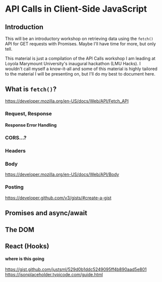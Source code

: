 # API Calls in Client-Side JavaScript

## Introduction

This will be an introductory workshop on retrieving data using the `fetch()` API for GET requests with Promises. Maybe I'll have time for more, but only tell.

This material is just a compilation of the API Calls workshop I am leading at Loyola Marymount University's inaugural hackathon (LMU Hacks). I wouldn't call myself a know-it-all and some of this material is highly tailored to the material I will be presenting on, but I'll do my best to document here.

## What is `fetch()`?

https://developer.mozilla.org/en-US/docs/Web/API/Fetch_API

### Request, Response

#### Response Error Handling

### CORS...?

### Headers

### Body

https://developer.mozilla.org/en-US/docs/Web/API/Body

### Posting

https://developer.github.com/v3/gists/#create-a-gist

## Promises and async/await

## The DOM

## React (Hooks)

#### where is this going

https://gist.github.com/justsml/529d0b1ddc5249095ff4b890aad5e801
https://jsonplaceholder.typicode.com/guide.html
